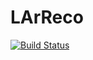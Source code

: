 # LArReco
[![Build Status](https://travis-ci.org/jaw86/LArReco.svg?branch=TravisCI)](https://travis-ci.org/jaw86/LArReco)
